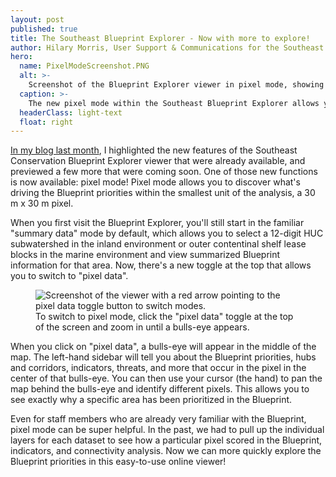 ```yaml
---
layout: post
published: true
title: The Southeast Blueprint Explorer - Now with more to explore!
author: Hilary Morris, User Support & Communications for the Southeast Blueprint
hero:
  name: PixelModeScreenshot.PNG
  alt: >-
    Screenshot of the Blueprint Explorer viewer in pixel mode, showing a zoomed in map in shades of purple and a sidebar of indicator information.
  caption: >-
    The new pixel mode within the Southeast Blueprint Explorer allows you to drill into a single pixel to learn how it scores in the underlying Blueprint data.
  headerClass: light-text
  float: right
---
```

[In my blog last month](https://secassoutheast.org/2022/11/15/Southeast-Blueprint-Explorer-updated-with-2022-data.html), I highlighted the new features of the Southeast Conservation Blueprint Explorer viewer that were already available, and previewed a few more that were coming soon. One of those new functions is now available: pixel mode! Pixel mode allows you to discover what's driving the Blueprint priorities within the smallest unit of the analysis, a 30 m x 30 m pixel.

When you first visit the Blueprint Explorer, you'll still start in the familiar "summary data" mode by default, which allows you to select a 12-digit HUC subwatershed in the inland environment or outer contentinal shelf lease blocks in the marine environment and view summarized Blueprint information for that area. Now, there's a new toggle at the top that allows you to switch to "pixel data".<!--more-->

<figure>
  <img src="{{site.baseurl}}/images/PixelDatatoggle.png" alt="Screenshot of the viewer with a red arrow pointing to the pixel data toggle button to switch modes."/>
  <figcaption>To switch to pixel mode, click the "pixel data" toggle at the top of the screen and zoom in until a bulls-eye appears.</figcaption>
</figure>

When you click on "pixel data", a bulls-eye will appear in the middle of the map. The left-hand sidebar will tell you about the Blueprint priorities, hubs and corridors, indicators, threats, and more that occur in the pixel in the center of that bulls-eye. You can then use your cursor (the hand) to pan the map behind the bulls-eye and identify different pixels. This allows you to see exactly why a specific area has been prioritized in the Blueprint. 

Even for staff members who are already very familiar with the Blueprint, pixel mode can be super helpful. In the past, we had to pull up the individual layers for each dataset to see how a particular pixel scored in the Blueprint, indicators, and connectivity analysis. Now we can more quickly explore the Blueprint priorities in this easy-to-use online viewer!
